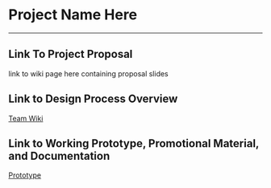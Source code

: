 # Project Name Here
***
## Link To Project Proposal
link to wiki page here containing proposal slides

## Link to Design Process Overview
[Team Wiki
](https://github.com/UQdeco3500/Epico/wiki)
## Link to Working Prototype, Promotional Material, and Documentation  
[Prototype](https://thisurasenarath.itch.io/epicoo)
